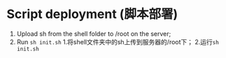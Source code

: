 # Script deployment (脚本部署)

1. Upload sh from the shell folder to /root on the server;
2. Run `sh init.sh`
1.将shell文件夹中的sh上传到服务器的/root下；
2.运行`sh init.sh`
